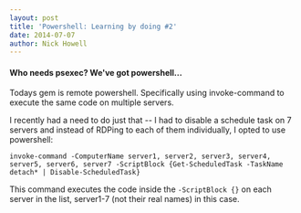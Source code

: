 ```yaml
---
layout: post
title: 'Powershell: Learning by doing #2'
date: 2014-07-07
author: Nick Howell
---
```

#### Who needs psexec? We've got powershell...   

Todays gem is remote powershell. Specifically using invoke-command to execute the same code on multiple servers. 

I recently had a need to do just that -- I had to disable a schedule task on 7 servers and instead of RDPing to each of them individually, I opted to use powershell:

`invoke-command -ComputerName server1, server2, server3, server4, server5, server6, server7 -ScriptBlock {Get-ScheduledTask -TaskName detach* | Disable-ScheduledTask}`

This command executes the code inside the `-ScriptBlock {}` on each server in the list, server1-7 (not their real names) in this case.
